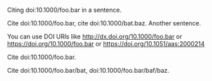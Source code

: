 Citing doi:10.1000/foo.bar in a sentence.

Cite doi:10.1000/foo.bar, cite doi:10.1000/bat.baz. Another sentence.

You can use DOI URls like http://dx.doi.org/10.1000/foo.bar or https://doi.org/10.1000/foo.bar or https://doi.org/10.1051/aas:2000214

Cite doi:10.1000/foo.bar.

Cite doi:10.1000/foo.bar/bat, doi:10.1000/foo.bar/baf/baz.
